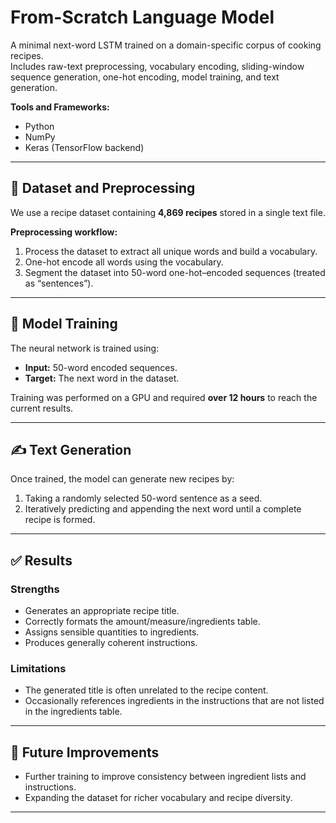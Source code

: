 # From-Scratch Language Model

A minimal next-word LSTM trained on a domain-specific corpus of cooking recipes.  
Includes raw-text preprocessing, vocabulary encoding, sliding-window sequence generation, one-hot encoding, model training, and text generation.

**Tools and Frameworks:**  
- Python  
- NumPy  
- Keras (TensorFlow backend)  

---

## 📂 Dataset and Preprocessing  
We use a recipe dataset containing **4,869 recipes** stored in a single text file.  

**Preprocessing workflow:**  
1. Process the dataset to extract all unique words and build a vocabulary.  
2. One-hot encode all words using the vocabulary.  
3. Segment the dataset into 50-word one-hot–encoded sequences (treated as “sentences”).  

---

## 🧠 Model Training  
The neural network is trained using:  
- **Input:** 50-word encoded sequences.  
- **Target:** The next word in the dataset.  

Training was performed on a GPU and required **over 12 hours** to reach the current results.

---

## ✍️ Text Generation  
Once trained, the model can generate new recipes by:  
1. Taking a randomly selected 50-word sentence as a seed.  
2. Iteratively predicting and appending the next word until a complete recipe is formed.  

---

## ✅ Results  

### Strengths  
- Generates an appropriate recipe title.  
- Correctly formats the amount/measure/ingredients table.  
- Assigns sensible quantities to ingredients.  
- Produces generally coherent instructions.  

### Limitations  
- The generated title is often unrelated to the recipe content. 
- Occasionally references ingredients in the instructions that are not listed in the ingredients table.  

---

## 🚀 Future Improvements  
- Further training to improve consistency between ingredient lists and instructions.  
- Expanding the dataset for richer vocabulary and recipe diversity.  

---
